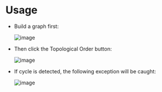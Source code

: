 # Usage

- Build a graph first:
  
  ![image](https://github.com/MovieTone/ClassCompilationOrderAnalyzer/assets/15722914/594824f3-c8d0-4352-a5b1-b9ecfb11981a)

- Then click the Topological Order button:
  
  ![image](https://github.com/MovieTone/ClassCompilationOrderAnalyzer/assets/15722914/a4d74baf-2dc7-4285-a035-f80b21574be1)

- If cycle is detected, the following exception will be caught:
  
  ![image](https://github.com/MovieTone/ClassCompilationOrderAnalyzer/assets/15722914/9dc4eaa4-f799-4c56-bada-94f47cd723c5)

